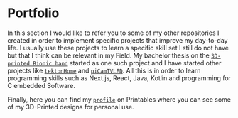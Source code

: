 # Portfolio
 In this section I would like to refer you to some of my other repositories I created in order to implement specific projects that improve my day-to-day life. I usually use these projects to learn a specific skill set I still do not have but that I think can be relevant in my Field.  My bachelor thesis on the [`3D-printed Bionic hand`](https://github.com/AndyDunkelHell/ProjectBBH) started as one such project and I have started other projects like [`tektonHome`](https://github.com/AndyDunkelHell/tektonHome) and [`piCamTVLED`](https://github.com/AndyDunkelHell/piCamTVLED). All this is in order to learn programming skills such as Next.js, React, Java, Kotlin and programming for C embedded Software.

Finally, here you can find my [`profile`](https://www.printables.com/@DunkelHell_1938986) on Printables where you can see some of my 3D-Printed designs for personal use. 

